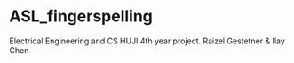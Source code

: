 # ASL_fingerspelling
Electrical Engineering and CS HUJI 4th year project. Raizel Gestetner &amp; Ilay Chen    
